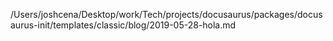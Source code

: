 /Users/joshcena/Desktop/work/Tech/projects/docusaurus/packages/docusaurus-init/templates/classic/blog/2019-05-28-hola.md